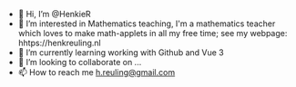 - 👋 Hi, I’m @HenkieR
- 👀 I’m interested in Mathematics teaching, I'm a mathematics teacher which loves to make math-applets in all my free time; see my webpage: hhtps://henkreuling.nl
- 🌱 I’m currently learning working with Github and Vue 3
- 💞️ I’m looking to collaborate on ...
- 📫 How to reach me h.reuling@gmail.com

<!---
HenkieR/HenkieR is a ✨ special ✨ repository because its `README.md` (this file) appears on your GitHub profile.
You can click the Preview link to take a look at your changes.
--->
